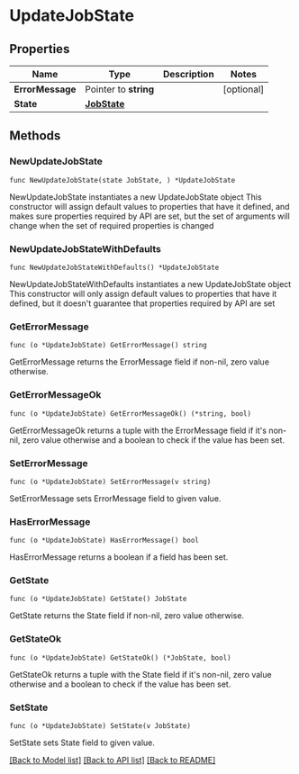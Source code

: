 # UpdateJobState

## Properties

Name | Type | Description | Notes
------------ | ------------- | ------------- | -------------
**ErrorMessage** | Pointer to **string** |  | [optional] 
**State** | [**JobState**](JobState.md) |  | 

## Methods

### NewUpdateJobState

`func NewUpdateJobState(state JobState, ) *UpdateJobState`

NewUpdateJobState instantiates a new UpdateJobState object
This constructor will assign default values to properties that have it defined,
and makes sure properties required by API are set, but the set of arguments
will change when the set of required properties is changed

### NewUpdateJobStateWithDefaults

`func NewUpdateJobStateWithDefaults() *UpdateJobState`

NewUpdateJobStateWithDefaults instantiates a new UpdateJobState object
This constructor will only assign default values to properties that have it defined,
but it doesn't guarantee that properties required by API are set

### GetErrorMessage

`func (o *UpdateJobState) GetErrorMessage() string`

GetErrorMessage returns the ErrorMessage field if non-nil, zero value otherwise.

### GetErrorMessageOk

`func (o *UpdateJobState) GetErrorMessageOk() (*string, bool)`

GetErrorMessageOk returns a tuple with the ErrorMessage field if it's non-nil, zero value otherwise
and a boolean to check if the value has been set.

### SetErrorMessage

`func (o *UpdateJobState) SetErrorMessage(v string)`

SetErrorMessage sets ErrorMessage field to given value.

### HasErrorMessage

`func (o *UpdateJobState) HasErrorMessage() bool`

HasErrorMessage returns a boolean if a field has been set.

### GetState

`func (o *UpdateJobState) GetState() JobState`

GetState returns the State field if non-nil, zero value otherwise.

### GetStateOk

`func (o *UpdateJobState) GetStateOk() (*JobState, bool)`

GetStateOk returns a tuple with the State field if it's non-nil, zero value otherwise
and a boolean to check if the value has been set.

### SetState

`func (o *UpdateJobState) SetState(v JobState)`

SetState sets State field to given value.



[[Back to Model list]](../README.md#documentation-for-models) [[Back to API list]](../README.md#documentation-for-api-endpoints) [[Back to README]](../README.md)


